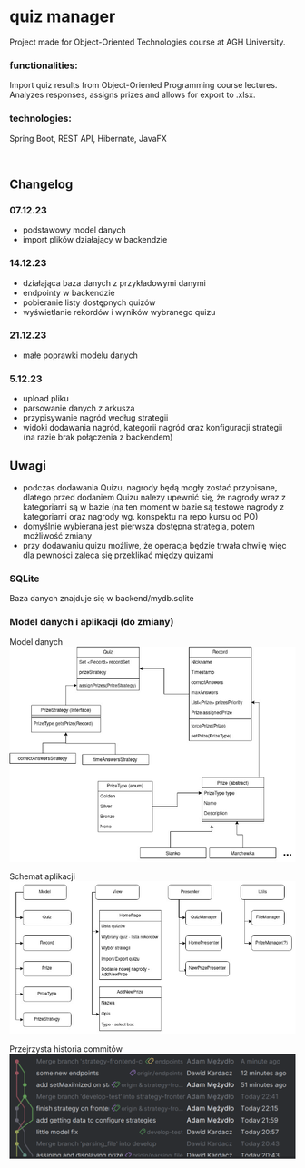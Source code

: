# quiz manager
Project made for Object-Oriented Technologies course at AGH University.

### functionalities:
Import quiz results from Object-Oriented Programming course lectures. Analyzes responses, assigns prizes and allows for export to .xlsx.

### technologies:
Spring Boot, REST API, Hibernate, JavaFX


</br>

## Changelog
### 07.12.23
 - podstawowy model danych
 - import plików działający w backendzie
 
### 14.12.23
 - działająca baza danych z przykładowymi danymi
 - endpointy w backendzie
 - pobieranie listy dostępnych quizów
 - wyświetlanie rekordów i wyników wybranego quizu

### 21.12.23
 - małe poprawki modelu danych
 
### 5.12.23
 - upload pliku
 - parsowanie danych z arkusza
 - przypisywanie nagród według strategii
 - widoki dodawania nagród, kategorii nagród oraz konfiguracji strategii (na razie brak połączenia z backendem)

## Uwagi
- podczas dodawania Quizu, nagrody będą mogły zostać przypisane, dlatego przed dodaniem Quizu nalezy upewnić się, że nagrody wraz z kategoriami są w bazie (na ten moment w bazie są testowe nagrody z kategoriami oraz nagrody wg. konspektu na repo kursu od PO)
- domyślnie wybierana jest pierwsza dostępna strategia, potem możliwość zmiany
- przy dodawaniu quizu możliwe, że operacja będzie trwała chwilę więc dla pewności zaleca się przeklikać między quizami

### SQLite
Baza danych znajduje się w backend/mydb.sqlite

### Model danych i aplikacji (do zmiany)
Model danych
![Model](docs/ModelDanych.jpg)

Schemat aplikacji
![Schemat aplikacji](docs/AppSchematics.jpg)

Przejrzysta historia commitów
![Slalom](docs/slalom.png)


